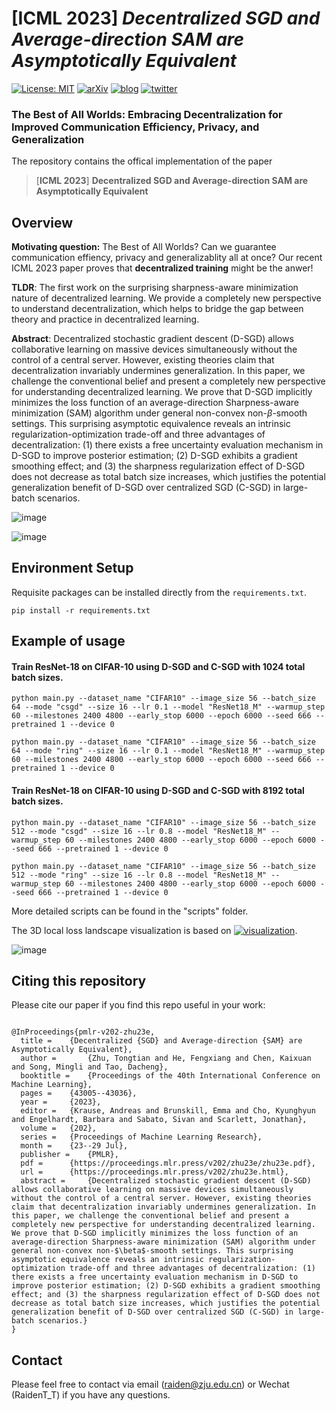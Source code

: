 # [ICML 2023] _Decentralized SGD and Average-direction SAM are Asymptotically Equivalent_

[![License: MIT](https://img.shields.io/badge/License-MIT-yellow.svg)](LICENSE)
[![arXiv](https://img.shields.io/badge/arXiv-2306.02913-b31b1b.svg)](https://arxiv.org/abs/2306.02913)
[![blog](https://img.shields.io/badge/blogpost-%20-blue?style=social&logo=disqus)](https://raiden-zhu.github.io/resources/)
[![twitter](https://twitter.com/Raiden13238619/status/1683152896307896322)](https://raiden-zhu.github.io/resources/)


### The Best of All Worlds: Embracing Decentralization for Improved Communication Efficiency, Privacy, and Generalization

The repository contains the offical implementation of the paper

> [**ICML 2023**] **Decentralized SGD and Average-direction SAM are Asymptotically Equivalent**

<!-- Please kindly refer to our [**arXiv version**](https://arxiv.org/abs/2306.02913) for the latest updates and more detailed information. -->

## Overview
**Motivating question:** The Best of All Worlds?
Can we guarantee communication effiency, privacy and generalizablity all at once?
Our recent ICML 2023 paper proves that **decentralized training** might be the anwer!

**TLDR**: The first work on the surprising sharpness-aware minimization nature of decentralized learning. We provide a completely new perspective to understand decentralization, which helps to bridge the gap between theory and practice in decentralized learning.

**Abstract**: Decentralized stochastic gradient descent (D-SGD) allows collaborative learning on massive devices simultaneously without the control of a central server. However, existing theories claim that decentralization invariably undermines generalization. In this paper, we challenge the conventional belief and present a completely new perspective for understanding decentralized learning. We prove that D-SGD implicitly minimizes the loss function of an average-direction Sharpness-aware minimization (SAM) algorithm under general non-convex non-$\beta$-smooth settings. This surprising asymptotic equivalence reveals an intrinsic regularization-optimization trade-off and three advantages of decentralization: (1) there exists a free uncertainty evaluation mechanism in D-SGD to improve posterior estimation; (2) D-SGD exhibits a gradient smoothing effect;  and (3) the sharpness regularization effect of D-SGD does not decrease as total batch size increases, which justifies the potential generalization benefit of D-SGD over centralized SGD (C-SGD) in large-batch scenarios. 

![image](https://github.com/Raiden-Zhu/ICML-2023-DSGD-and-SAM/blob/main/files/An%20illustration%20of%20centralized%20SGD%20and%20decentralized%20SGD.png)

![image](https://github.com/Raiden-Zhu/ICML-2023-DSGD-and-SAM/blob/main/files/The%20validation%20accuracy%20comparison%20of%20C-SGD%20and%20D-SGD%20(ring%20topology)%20on%20CIFAR-10.png)

## Environment Setup
Requisite packages can be installed directly from the `requirements.txt`.
```
pip install -r requirements.txt
```

## Example of usage

#### Train ResNet-18 on CIFAR-10 using D-SGD and C-SGD with 1024 total batch sizes.

```
python main.py --dataset_name "CIFAR10" --image_size 56 --batch_size 64 --mode "csgd" --size 16 --lr 0.1 --model "ResNet18_M" --warmup_step 60 --milestones 2400 4800 --early_stop 6000 --epoch 6000 --seed 666 --pretrained 1 --device 0

python main.py --dataset_name "CIFAR10" --image_size 56 --batch_size 64 --mode "ring" --size 16 --lr 0.1 --model "ResNet18_M" --warmup_step 60 --milestones 2400 4800 --early_stop 6000 --epoch 6000 --seed 666 --pretrained 1 --device 0
```

#### Train ResNet-18 on CIFAR-10 using D-SGD and C-SGD with 8192 total batch sizes.

```
python main.py --dataset_name "CIFAR10" --image_size 56 --batch_size 512 --mode "csgd" --size 16 --lr 0.8 --model "ResNet18_M" --warmup_step 60 --milestones 2400 4800 --early_stop 6000 --epoch 6000 --seed 666 --pretrained 1 --device 0

python main.py --dataset_name "CIFAR10" --image_size 56 --batch_size 512 --mode "ring" --size 16 --lr 0.8 --model "ResNet18_M" --warmup_step 60 --milestones 2400 4800 --early_stop 6000 --epoch 6000 --seed 666 --pretrained 1 --device 0
```

More detailed scripts can be found in the "scripts" folder.

The 3D local loss landscape visualization is based on [![visualization](https://img.shields.io/badge/Github-Loss%20Landscape%20Visualization-blue)](https://github.com/tomgoldstein/loss-landscape).

![image](https://github.com/Raiden-Zhu/ICML-2023-DSGD-and-SAM/blob/main/files/Minima%203D%20visualization%20of%20ResNet-18%20trained%20on%20CIFAR-10%20using%20C-SGD%20and%20D-SGD%20(ring%20topology).png)

## Citing this repository

Please cite our paper if you find this repo useful in your work:

```

@InProceedings{pmlr-v202-zhu23e,
  title = 	 {Decentralized {SGD} and Average-direction {SAM} are Asymptotically Equivalent},
  author =       {Zhu, Tongtian and He, Fengxiang and Chen, Kaixuan and Song, Mingli and Tao, Dacheng},
  booktitle = 	 {Proceedings of the 40th International Conference on Machine Learning},
  pages = 	 {43005--43036},
  year = 	 {2023},
  editor = 	 {Krause, Andreas and Brunskill, Emma and Cho, Kyunghyun and Engelhardt, Barbara and Sabato, Sivan and Scarlett, Jonathan},
  volume = 	 {202},
  series = 	 {Proceedings of Machine Learning Research},
  month = 	 {23--29 Jul},
  publisher =    {PMLR},
  pdf = 	 {https://proceedings.mlr.press/v202/zhu23e/zhu23e.pdf},
  url = 	 {https://proceedings.mlr.press/v202/zhu23e.html},
  abstract = 	 {Decentralized stochastic gradient descent (D-SGD) allows collaborative learning on massive devices simultaneously without the control of a central server. However, existing theories claim that decentralization invariably undermines generalization. In this paper, we challenge the conventional belief and present a completely new perspective for understanding decentralized learning. We prove that D-SGD implicitly minimizes the loss function of an average-direction Sharpness-aware minimization (SAM) algorithm under general non-convex non-$\beta$-smooth settings. This surprising asymptotic equivalence reveals an intrinsic regularization-optimization trade-off and three advantages of decentralization: (1) there exists a free uncertainty evaluation mechanism in D-SGD to improve posterior estimation; (2) D-SGD exhibits a gradient smoothing effect; and (3) the sharpness regularization effect of D-SGD does not decrease as total batch size increases, which justifies the potential generalization benefit of D-SGD over centralized SGD (C-SGD) in large-batch scenarios.}
}

```

## Contact

Please feel free to contact via email (<raiden@zju.edu.cn>) or Wechat (RaidenT_T) if you have any questions.
